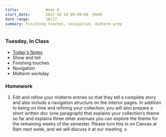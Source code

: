 ```yaml
---
title:            Week 8
start_date:       2022-10-10 00:00:00 -0500
date_range:       10/17
summary: Finishing touches, navigation, midterm prep
---
```


### Tuesday, In Class

- [Today's Notes](https://paper.dropbox.com/doc/Core-1-Interaction-Week-8-Finishing-Touches-Navigation-Midterm-Prep--CB9a39RzpJkEHNahvkJE_ZBaAQ-4fZwohUlXiYLV7OITIw8I)
- Show and tell
- Finishing touches
- Navigation
- Midterm workday


### Homework
1. Edit and refine your midterm entries so that they tell a complete story and also include a navigation structure on the interior pages. In addition to being on time and refining your collection,  you will also prepare a short written doc (one paragraph) that explains your collection’s theme so far and explains three other avenues you can explore the theme for the remaining weeks of the semester. Please turn this in on Canvas at 9am next week, and we will discuss it at our meeting.
s
